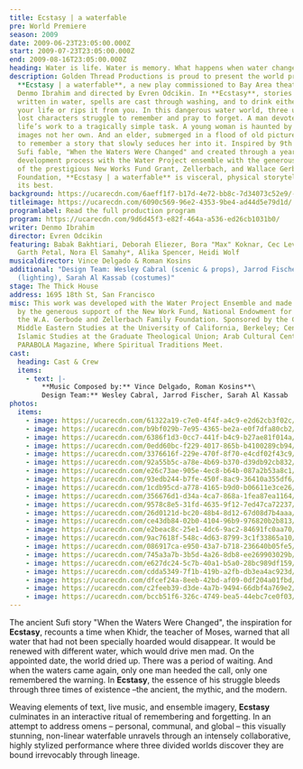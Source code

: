 ```yaml
---
title: Ecstasy | a waterfable
pre: World Premiere
season: 2009
date: 2009-06-23T23:05:00.000Z
start: 2009-07-23T23:05:00.000Z
end: 2009-08-16T23:05:00.000Z
heading: Water is life. Water is memory. What happens when water changes?
description: Golden Thread Productions is proud to present the world premiere of
  **Ecstasy | a waterfable**, a new play commissioned to Bay Area theatre artist
  Denmo Ibrahim and directed by Evren Odcikin. In **Ecstasy**, stories are
  written in water, spells are cast through washing, and to drink either creates
  your life or rips it from you. In this dangerous water world, three uniquely
  lost characters struggle to remember and pray to forget. A man devotes his
  life’s work to a tragically simple task. A young woman is haunted by past
  images not her own. And an elder, submerged in a flood of old pictures, fights
  to remember a story that slowly seduces her into it. Inspired by 9th century
  Sufi fable, "When the Waters Were Changed" and created through a year-long
  development process with the Water Project ensemble with the generous support
  of the prestigious New Works Fund Grant, Zellerbach, and Wallace Gerbode
  Foundation, **Ecstasy | a waterfable** is visceral, physical storytelling at
  its best.
background: https://ucarecdn.com/6aeff1f7-b17d-4e72-bb8c-7d34073c52e9/-/crop/1961x1122/0,0/-/preview/
titleimage: https://ucarecdn.com/6090c569-96e2-4353-9be4-ad44d5e79d1d/
programlabel: Read the full production program
program: https://ucarecdn.com/9d6d45f3-e82f-464a-a536-ed26cb1031b0/
writer: Denmo Ibrahim
director: Evren Odcikin
featuring: Babak Bakhtiari, Deborah Eliezer, Bora "Max" Koknar, Cec Levinson,
  Garth Petal, Nora El Samahy*, Alika Spencer, Heidi Wolf
musicaldirector: Vince Delgado & Roman Kosins
additional: "Design Team: Wesley Cabral (scenic & props), Jarrod Fischer
  (lighting), Sarah Al Kassab (costumes)"
stage: The Thick House
address: 1695 18th St, San Francisco
misc: This work was developed with the Water Project Ensemble and made possible
  by the generous support of the New Work Fund, National Endowment for the Arts,
  the W.A. Gerbode and Zellerbach Family Foundation. Sponsored by the Center for
  Middle Eastern Studies at the University of California, Berkeley; Center for
  Islamic Studies at the Graduate Theological Union; Arab Cultural Center and
  PARABOLA Magazine, Where Spiritual Traditions Meet.
cast:
  heading: Cast & Crew
  items:
    - text: |-
        **Music Composed by:** Vince Delgado, Roman Kosins**\
        Design Team:** Wesley Cabral, Jarrod Fischer, Sarah Al Kassab
photos:
  items:
    - image: https://ucarecdn.com/61322a19-c7e0-4f4f-a4c9-e2d62cb3f02c/
    - image: https://ucarecdn.com/b9bf029b-7e95-4365-be2a-e0f7dfa80cb2/
    - image: https://ucarecdn.com/6386f1d3-0cc7-441f-b4c9-b27ae81f014a/
    - image: https://ucarecdn.com/0edd60bc-f229-4017-865b-b4100289cb94/
    - image: https://ucarecdn.com/3376616f-229e-470f-8f70-e4cdf02f43c9/
    - image: https://ucarecdn.com/92a55b5c-a78e-4b69-b370-d39db92cb832/
    - image: https://ucarecdn.com/e26c73ae-905e-4ec8-b64b-087a2b53a8c1/
    - image: https://ucarecdn.com/93edb244-b7fe-450f-8ac9-36410a355df6/
    - image: https://ucarecdn.com/1cdb95cd-a778-4165-b9d0-b06611e3ce26/
    - image: https://ucarecdn.com/356676d1-d34a-4ca7-868a-1fea87ea1164/
    - image: https://ucarecdn.com/9578c8e5-31fd-4635-9f12-7ed47ca72237/
    - image: https://ucarecdn.com/26d0121d-bc20-48b4-8d12-67d08d7b4aaa/
    - image: https://ucarecdn.com/ce43db84-02b0-4104-96b9-976820b2b813/
    - image: https://ucarecdn.com/e2beac8c-25e1-4dc6-9ac2-84691fc0aa70/
    - image: https://ucarecdn.com/9ac7618f-548c-4d63-8799-3c1f33865a10/
    - image: https://ucarecdn.com/086917ca-e950-43a7-b718-236640b05fe5/
    - image: https://ucarecdn.com/745a3a7b-3b5d-4a26-8db8-ee269903029b/
    - image: https://ucarecdn.com/e627dc24-5c7b-40a1-b5a0-28bc989df159/
    - image: https://ucarecdn.com/cdda5349-7f1b-419b-a2fb-db3ea4ac923d/
    - image: https://ucarecdn.com/dfcef24a-8eeb-42bd-af09-0df204a01fbd/
    - image: https://ucarecdn.com/c2feeb39-d3de-4a7b-9494-66dbf4a769e2/
    - image: https://ucarecdn.com/bccb51f6-326c-4749-bea5-44ebc7ce0f03/
---
```

The ancient Sufi story "When the Waters Were Changed", the inspiration for **Ecstasy**, recounts a time when Khidr, the teacher of Moses, warned that all water that had not been specially hoarded would disappear. It would be renewed with different water, which would drive men mad. On the appointed date, the world dried up. There was a period of waiting. And when the waters came again, only one man heeded the call, only one remembered the warning. In **Ecstasy**, the essence of his struggle bleeds through three times of existence –the ancient, the mythic, and the modern.

Weaving elements of text, live music, and ensemble imagery, **Ecstasy** culminates in an interactive ritual of remembering and forgetting. In an attempt to address omens – personal, communal, and global – this visually stunning, non-linear waterfable unravels through an intensely collaborative, highly stylized performance where three divided worlds discover they are bound irrevocably through lineage.